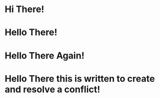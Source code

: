 # Hi There!

# Hello There!

# Hello There Again!

# Hello There this is written to create and resolve a conflict!
